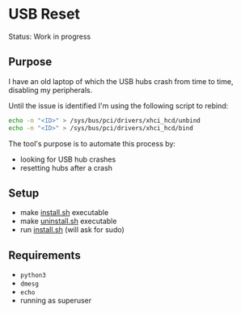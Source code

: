 # USB Reset

Status: Work in progress

## Purpose

I have an old laptop of which the USB hubs crash from time to time, disabling my peripherals.

Until the issue is identified I'm using the following script to rebind:
```sh
echo -n "<ID>" > /sys/bus/pci/drivers/xhci_hcd/unbind
echo -n "<ID>" > /sys/bus/pci/drivers/xhci_hcd/bind
```

The tool's purpose is to automate this process by:
* looking for USB hub crashes
* resetting hubs after a crash


## Setup

* make [install.sh](service/install.sh) executable
* make [uninstall.sh](service/uninstall.sh) executable
* run [install.sh](install.sh) (will ask for sudo)


## Requirements

* `python3`
* `dmesg`
* `echo`
* running as superuser
